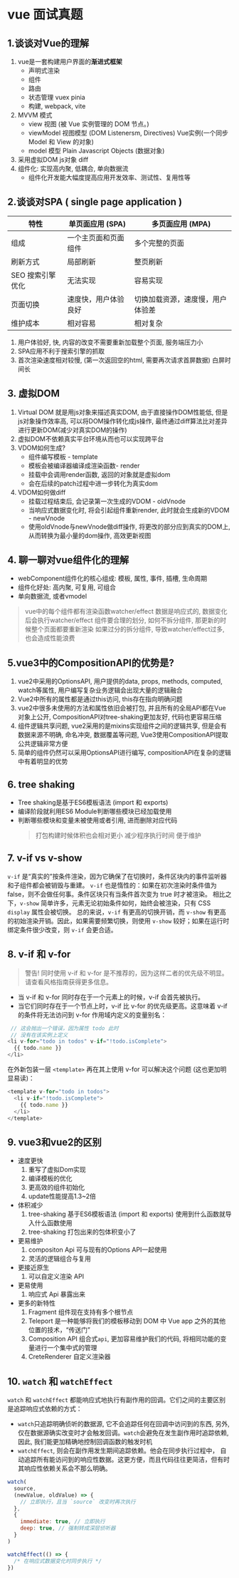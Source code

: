# vue 面试真题
## 1.谈谈对Vue的理解
1. vue是一套构建用户界面的**渐进式框架**
   - 声明式渲染 
   - 组件
   - 路由
   - 状态管理 vuex  pinia
   - 构建, webpack, vite
2. MVVM 模式
   - view  视图  (被 Vue 实例管理的 DOM 节点。)
   - viewModel 视图模型 (DOM Listenersm, Directives)  Vue实例(一个同步 Model 和 View 的对象)
   - model 模型  Plain Javascript Objects (数据对象)
3. 采用虚拟DOM  js对象 diff
4. 组件化: 实现高内聚, 低耦合, 单向数据流
   - 组件化开发能大幅度提高应用开发效率、测试性、复用性等
## 2.谈谈对SPA ( single page application )

| 特性             | 单页面应用 (SPA)                   | 多页面应用 (MPA)                   |
|------------------|-------------------------------------|-------------------------------------|
| 组成             | 一个主页面和页面组件                | 多个完整的页面                      |
| 刷新方式         | 局部刷新                            | 整页刷新                            |
| SEO 搜索引擎优化 | 无法实现                            | 容易实现                            |
| 页面切换         | 速度快，用户体验良好                | 切换加载资源，速度慢，用户体验差    |
| 维护成本         | 相对容易                            | 相对复杂                            |
1. 用户体验好, 快, 内容的改变不需要重新加载整个页面, 服务端压力小
2. SPA应用不利于搜索引擎的抓取
3. 首次渲染速度相对较慢, (第一次返回空的html, 需要再次请求首屏数据) 白屏时间长
   
## 3. 虚拟DOM
1. Virtual DOM 就是用js对象来描述真实DOM, 由于直接操作DOM性能低, 但是js对象操作效率高, 可以将DOM操作转化成js操作, 最终通过diff算法比对差异进行更新DOM(减少对真实DOM的操作)
2. 虚拟DOM不依赖真实平台环境从而也可以实现跨平台
3. VDOM如何生成?
   - 组件编写模板 - template
   - 模板会被编译器编译成渲染函数- render
   - 挂载中会调用render函数, 返回的对象就是虚拟dom
   - 会在后续的patch过程中进一步转化为真实dom
4. VDOM如何做diff
   - 挂载过程结束后, 会记录第一次生成的VDOM - oldVnode
   - 当响应式数据变化时, 将会引起组件重新render, 此时就会生成新的VDOM - newVnode
   - 使用oldVnode与newVnode做diff操作, 将更改的部分应到真实的DOM上, 从而转换为最小量的dom操作, 高效更新视图
## 4. 聊一聊对vue组件化的理解
- webComponent组件化的核心组成: 模板, 属性, 事件, 插槽, 生命周期
- 组件化好处: 高内聚, 可复用, 可组合
- 单向数据流, 或者vmodel
> vue中的每个组件都有渲染函数watcher/effect
> 数据是响应式的, 数据变化后会执行watcher/effect
> 组件要合理的划分, 如何不拆分组件, 那更新的时候整个页面都要重新渲染
> 如果过分的拆分组件, 导致watcher/effect过多, 也会造成性能浪费
## 5.vue3中的CompositionAPI的优势是?
1. vue2中采用的OptionsAPI, 用户提供的data, props, methods, computed, watch等属性, 用户编写复杂业务逻辑会出现大量的逻辑融合
2. Vue2中所有的属性都是通过this访问, this存在指向明确问题
3. vue2中很多未使用的方法和属性依旧会被打包, 并且所有的全局API都在Vue对象上公开, CompositionAPI对tree-shaking更加友好, 代码也更容易压缩
4. 组件逻辑共享问题, vue2采用的是mixins实现组件之间的逻辑共享, 但是会有数据来源不明确, 命名冲突, 数据覆盖等问题, Vue3使用CompositionAPI提取公共逻辑非常方便
5. 简单的组件仍然可以采用OptionsAPI进行编写, compositionAPI在复杂的逻辑中有着明显的优势
## 6. tree shaking
- Tree shaking是基于ES6模板语法 (import 和 exports) 
- 编译阶段就利用ES6 Module判断哪些模块已经加载使用
- 判断哪些模块和变量未被使用或者引用, 进而删除对应代码
  > 打包构建时候体积也会相对更小
  > 减少程序执行时间
  > 便于维护
## 7. **v-if** vs **v-show**
`v-if` 是“真实的”按条件渲染，因为它确保了在切换时，条件区块内的事件监听器和子组件都会被销毁与重建。
`v-if` 也是惰性的：如果在初次渲染时条件值为 false，则不会做任何事。条件区块只有当条件首次变为 true 时才被渲染。
相比之下，`v-show` 简单许多，元素无论初始条件如何，始终会被渲染，只有 CSS `display` 属性会被切换。
总的来说，`v-if` 有更高的切换开销，而 `v-show` 有更高的初始渲染开销。因此，如果需要频繁切换，则使用 `v-show` 较好；如果在运行时绑定条件很少改变，则 `v-if` 会更合适。

## 8. **v-if** 和 **v-for**
> 警告! 同时使用 v-if 和 v-for 是不推荐的，因为这样二者的优先级不明显。请查看风格指南获得更多信息。
- 当 v-if 和 v-for 同时存在于一个元素上的时候，v-if 会首先被执行。
- 当它们同时存在于一个节点上时，v-if 比 v-for 的优先级更高。这意味着 v-if 的条件将无法访问到 v-for 作用域内定义的变量别名：
```js
 // 这会抛出一个错误，因为属性 todo 此时
 // 没有在该实例上定义
<li v-for="todo in todos" v-if="!todo.isComplete">
  {{ todo.name }}
</li>
```
在外新包装一层 `<template>` 再在其上使用 v-for 可以解决这个问题 (这也更加明显易读)：
```js
<template v-for="todo in todos">
  <li v-if="!todo.isComplete">
    {{ todo.name }}
  </li>
</template>
```
## 9. vue3和vue2的区别
- 速度更快
  1. 重写了虚拟Dom实现
  2. 编译模板的优化
  3. 更高效的组件初始化
  4. update性能提高1.3~2倍
- 体积减少
  1. tree-shaking 基于ES6模板语法 (import 和 exports) 使用到什么函数就导入什么函数使用
  2. tree-shaking  打包出来的包体积变小了
- 更易维护
  1. compositon Api 可与现有的Options API一起使用
  2. 灵活的逻辑组合与复用
- 更接近原生
  1. 可以自定义渲染 API
- 更易使用
  1. 响应式 Api 暴露出来
- 更多的新特性
  1. Fragment 组件现在支持有多个根节点
  2. Teleport 是一种能够将我们的模板移动到 DOM 中 Vue app 之外的其他位置的技术，“传送门”
  3. Composition API 组合式`api`, 更加容易维护我们的代码, 将相同功能的变量进行一个集中式的管理
  4. CreteRenderer  自定义渲染器

## 10. `watch` 和 `watchEffect`
 `watch` 和 `watchEffect` 都能响应式地执行有副作用的回调。它们之间的主要区别是追踪响应式依赖的方式：
 - `watch`只追踪明确侦听的数据源, 它不会追踪任何在回调中访问到的东西, 另外, 仅在数据源确实改变时才会触发回调。`watch`会避免在发生副作用时追踪依赖, 因此, 我们能更加精确地控制回调函数的触发时机
 - `watchEffect`, 则会在副作用发生期间追踪依赖。他会在同步执行过程中， 自动追踪所有能访问到的响应性数据。这更方便，而且代码往往更简洁，但有时其响应性依赖关系会不那么明确。
```js
watch(
  source,
  (newValue, oldValue) => {
    // 立即执行，且当 `source` 改变时再次执行
  },
  { 
    immediate: true, // 立即执行
    deep: true, // 强制转成深层侦听器
  }
)

watchEffect(() => {
  /* 在响应式数据变化时同步执行 */
})
```
